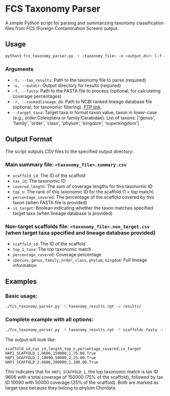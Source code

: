 # FCS Taxonomy Parser

A simple Python script for parsing and summarizing taxonomy classification files from FCS (Foreign Contamination Screen) output.

## Usage

```bash
python3 fcs_taxonomy_parser.py -t <taxonomy_file> -o <output_dir> [-f <fasta_file>] [-r <rankedlineage_db>] [--target_taxa <taxon:value> ...]
```

### Arguments

- `-t, --tax_results`: Path to the taxonomy file to parse (required)
- `-o, --outdir`: Output directory for results (required)
- `-f, --fasta`: Path to the FASTA file to process (optional, for calculating coverage percentages)
- `-r, --rankedlineage_db`: Path to NCBI ranked lineage database file (optional, for taxonomic filtering). [FTP link](https://ftp.ncbi.nlm.nih.gov/pub/taxonomy/new_taxdump/).
- `--target_taxa`: Target taxa in format taxon:value, taxon in lower-case (e.g., order:Coleoptera or family:Carabidae). List of taxons: ['genus', 'family', 'order', 'class', 'phylum', 'kingdom', 'superkingdom']

## Output Format

The script outputs CSV files to the specified output directory:

### Main summary file: `<taxonomy_file>.summary.csv`
- `scaffold_id`: The ID of the scaffold
- `tax_id`: The taxonomic ID
- `covered_length`: The sum of coverage lengths for this taxonomic ID
- `top_n`: The rank of this taxonomic ID for the scaffold (1 = top match)
- `percentage_covered`: The percentage of the scaffold covered by this taxon (when FASTA file is provided)
- `is_target`: Boolean indicating whether the taxon matches specified target taxa (when lineage database is provided)

### Non-target scaffolds file: `<taxonomy_file>.non_target.csv` (when target taxa specified and lineage database provided)
- `scaffold_id`: The ID of the scaffold
- `top_1_taxa`: The top taxonomic match
- `percentage_covered`: Coverage percentage
- `species`, `genus`, `family`, `order`, `class`, `phylum`, `kingdom`: Full lineage information

## Examples

### Basic usage:

```bash
./fcs_taxonomy_parser.py -t taxonomy_results.rpt -o results/
```

### Complete example with all options:

```bash
./fcs_taxonomy_parser.py -t taxonomy_results.rpt -f scaffolds.fasta -r rankedlineage.dmp --target_taxa phylum:chordata -o results/
```

The output will look like:

```
scaffold_id,tax_id,length,top_n,percentage_covered,is_target
HAP1_SCAFFOLD_1,9606,150000,1,75.00,True
HAP1_SCAFFOLD_1,10090,50000,2,25.00,True
HAP1_SCAFFOLD_2,9606,200000,1,100.00,True
```

This indicates that for `HAP1_SCAFFOLD_1`, the top taxonomic match is tax ID 9606 with a total coverage of 150000 (75% of the scaffold), followed by tax ID 10090 with 50000 coverage (25% of the scaffold). Both are marked as target taxa because they belong to phylum Chordata.
